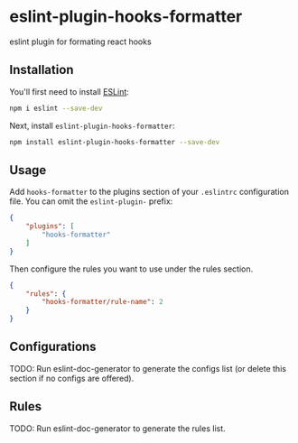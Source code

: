 # eslint-plugin-hooks-formatter

eslint plugin for formating react hooks

## Installation

You'll first need to install [ESLint](https://eslint.org/):

```sh
npm i eslint --save-dev
```

Next, install `eslint-plugin-hooks-formatter`:

```sh
npm install eslint-plugin-hooks-formatter --save-dev
```

## Usage

Add `hooks-formatter` to the plugins section of your `.eslintrc` configuration file. You can omit the `eslint-plugin-` prefix:

```json
{
    "plugins": [
        "hooks-formatter"
    ]
}
```


Then configure the rules you want to use under the rules section.

```json
{
    "rules": {
        "hooks-formatter/rule-name": 2
    }
}
```



## Configurations

<!-- begin auto-generated configs list -->
TODO: Run eslint-doc-generator to generate the configs list (or delete this section if no configs are offered).
<!-- end auto-generated configs list -->



## Rules

<!-- begin auto-generated rules list -->
TODO: Run eslint-doc-generator to generate the rules list.
<!-- end auto-generated rules list -->


